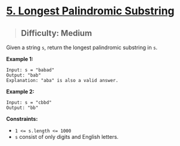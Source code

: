 # [5. Longest Palindromic Substring](https://leetcode.com/problems/longest-palindromic-substring/)

> ## Difficulty: Medium

Given a string `s`, return the longest palindromic substring in `s`.

**Example 1:**

```
Input: s = "babad"
Output: "bab"
Explanation: "aba" is also a valid answer.
```

**Example 2:**

```
Input: s = "cbbd"
Output: "bb"
```

**Constraints:**

- `1 <= s.length <= 1000`
- `s` consist of only digits and English letters.
